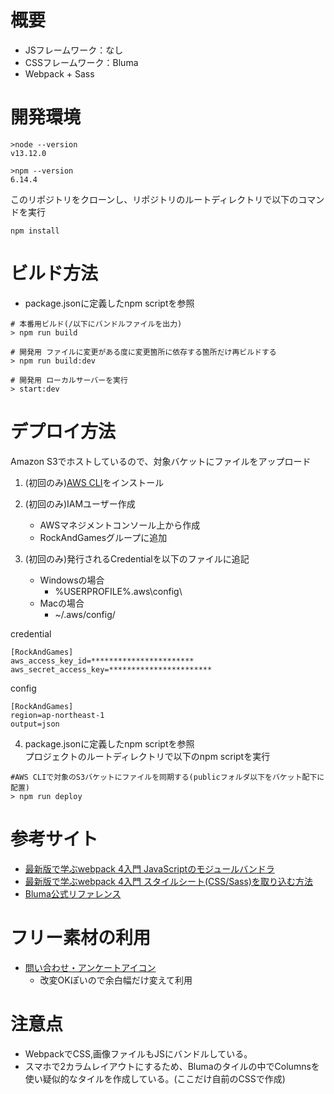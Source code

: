 # 概要
- JSフレームワーク：なし
- CSSフレームワーク：Bluma
- Webpack + Sass

# 開発環境
```
>node --version
v13.12.0

>npm --version
6.14.4
```

このリポジトリをクローンし、リポジトリのルートディレクトリで以下のコマンドを実行
```
npm install
```

# ビルド方法
- package.jsonに定義したnpm scriptを参照

```
# 本番用ビルド(/以下にバンドルファイルを出力)
> npm run build

# 開発用 ファイルに変更がある度に変更箇所に依存する箇所だけ再ビルドする
> npm run build:dev

# 開発用 ローカルサーバーを実行
> start:dev

```

# デプロイ方法

Amazon S3でホストしているので、対象バケットにファイルをアップロード

1. (初回のみ)[AWS CLI](https://aws.amazon.com/jp/cli/)をインストール  

2. (初回のみ)IAMユーザー作成
    - AWSマネジメントコンソール上から作成
    - RockAndGamesグループに追加

3. (初回のみ)発行されるCredentialを以下のファイルに追記

    - Windowsの場合
        - %USERPROFILE%\.aws\config\
    - Macの場合
        - ~/.aws/config/

credential
```
[RockAndGames]
aws_access_key_id=***********************
aws_secret_access_key=***********************
```

config
```
[RockAndGames]
region=ap-northeast-1
output=json
```

4. package.jsonに定義したnpm scriptを参照  
プロジェクトのルートディレクトリで以下のnpm scriptを実行

```
#AWS CLIで対象のS3バケットにファイルを同期する(publicフォルダ以下をバケット配下に配置)
> npm run deploy
```

# 参考サイト
- [最新版で学ぶwebpack 4入門 JavaScriptのモジュールバンドラ](https://ics.media/entry/12140/)
- [最新版で学ぶwebpack 4入門 スタイルシート(CSS/Sass)を取り込む方法](https://ics.media/entry/17376/)
- [Bluma公式リファレンス](https://bulma.io/documentation/)


# フリー素材の利用
- [問い合わせ・アンケートアイコン](https://icooon-mono.com/?s=question)
    - 改変OKぽいので余白幅だけ変えて利用

# 注意点
- WebpackでCSS,画像ファイルもJSにバンドルしている。
- スマホで2カラムレイアウトにするため、Blumaのタイルの中でColumnsを使い疑似的なタイルを作成している。(ここだけ自前のCSSで作成)